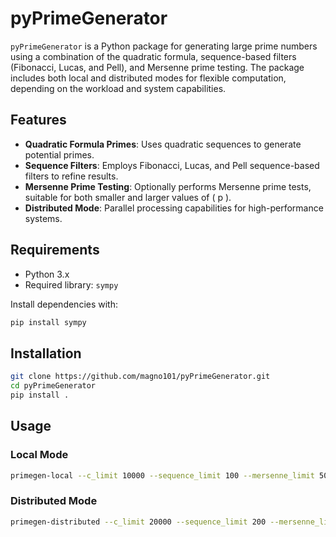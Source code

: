 # pyPrimeGenerator

`pyPrimeGenerator` is a Python package for generating large prime numbers using a combination of the quadratic formula, sequence-based filters (Fibonacci, Lucas, and Pell), and Mersenne prime testing. The package includes both local and distributed modes for flexible computation, depending on the workload and system capabilities.

## Features

- **Quadratic Formula Primes**: Uses quadratic sequences to generate potential primes.
- **Sequence Filters**: Employs Fibonacci, Lucas, and Pell sequence-based filters to refine results.
- **Mersenne Prime Testing**: Optionally performs Mersenne prime tests, suitable for both smaller and larger values of \( p \).
- **Distributed Mode**: Parallel processing capabilities for high-performance systems.

## Requirements

- Python 3.x
- Required library: `sympy`

Install dependencies with:
```bash
pip install sympy
```

## Installation
```bash
git clone https://github.com/magno101/pyPrimeGenerator.git
cd pyPrimeGenerator
pip install .
```

## Usage
### Local Mode
```bash
primegen-local --c_limit 10000 --sequence_limit 100 --mersenne_limit 50000
```

### Distributed Mode
```bash
primegen-distributed --c_limit 20000 --sequence_limit 200 --mersenne_limit 100000
```
